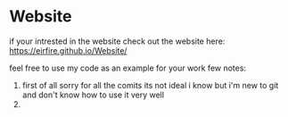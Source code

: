 # Website 
if your intrested in the website check out the website here:
https://eirfire.github.io/Website/

feel free to use my code as an example for your work
few notes:
1. first of all sorry for all the comits its not ideal i know but i'm new to git and don't know how to use it very well
2. 
